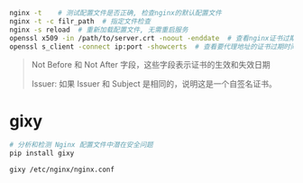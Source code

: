 ```bash
nginx -t    # 测试配置文件是否正确, 检查nginx的默认配置文件
nginx -t -c filr_path  # 指定文件检查
nginx -s reload  # 重新加载配置文件, 无需重启服务
openssl x509 -in /path/to/server.crt -noout -enddate  # 查看nginx证书过期时间
openssl s_client -connect ip:port -showcerts  # 查看要代理地址的证书过期时间   
```
> Not Before 和 Not After 字段，这些字段表示证书的生效和失效日期
>
> Issuer: 如果 Issuer 和 Subject 是相同的，说明这是一个自签名证书。


# gixy
```bash
# 分析和检测 Nginx 配置文件中潜在安全问题
pip install gixy

gixy /etc/nginx/nginx.conf
```
